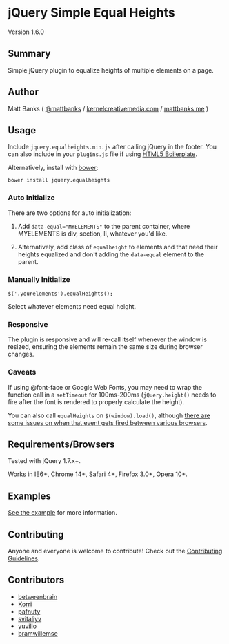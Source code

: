 # jQuery Simple Equal Heights

Version 1.6.0

## Summary

Simple jQuery plugin to equalize heights of multiple elements on a page.

## Author

Matt Banks ( [@mattbanks](http://twitter.com/mattbanks) / [kernelcreativemedia.com](http://www.kernelcreativemedia.com) / [mattbanks.me](http://www.mattbanks.me) )

## Usage

Include `jquery.equalheights.min.js` after calling jQuery in the footer. You can also include in your `plugins.js` file if using [HTML5 Boilerplate](http://html5boilerplate.com).

Alternatively, install with [bower](https://github.com/bower/bower):

	bower install jquery.equalheights

### Auto Initialize

There are two options for auto initialization:

1. Add `data-equal="MYELEMENTS"` to the parent container, where MYELEMENTS is div, section, li, whatever you'd like.

2. Alternatively, add class of `equalheight` to elements and that need their heights equalized and don't adding the `data-equal` element to the parent.

### Manually Initialize

	$('.yourelements').equalHeights();

Select whatever elements need equal height.

### Responsive

The plugin is responsive and will re-call itself whenever the window is resized, ensuring the elements remain the same size during browser changes.

### Caveats

If using @font-face or Google Web Fonts, you may need to wrap the function call in a `setTimeout` for 100ms-200ms (`jQuery.height()` needs to fire after the font is rendered to properly calculate the height).

You can also call `equalHeights` on `$(window).load()`, although [there are some issues on when that event gets fired between various browsers](http://api.jquery.com/load-event/).

## Requirements/Browsers

Tested with jQuery 1.7.x+.

Works in IE6+, Chrome 14+, Safari 4+, Firefox 3.0+, Opera 10+.

## Examples

[See the example](https://github.com/mattbanks/jQuery.equalHeights/blob/master/example/example.html) for more information.

## Contributing

Anyone and everyone is welcome to contribute! Check out the [Contributing Guidelines](CONTRIBUTING.md).

## Contributors

* [betweenbrain](https://github.com/betweenbrain)
* [Korri](https://github.com/Korri)
* [pafnuty](https://github.com/pafnuty)
* [svitaliyv](https://github.com/svitaliyv)
* [yuvilio](https://github.com/yuvilio)
* [bramwillemse](https://github.com/bramwillemse)
